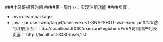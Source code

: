 ###小马哥极客时间
####第一周作业：实现注册功能
####步骤：
* mvn clean package
* java -jar user-web/target/user-web-v1-SNAPSHOT-war-exec.jar
####访问注册页面：
http://localhost:8080/user/preRegister
#####访问用户列表页面：
http://localhost:8080/user/list
